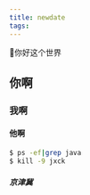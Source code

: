 ```yaml
---
title: newdate
tags: 
---
```

你好这个世界

## 你啊

### 我啊

#### 他啊
``` bash
$ ps -ef|grep java
$ kill -9 jxck
```


##### 京津冀

